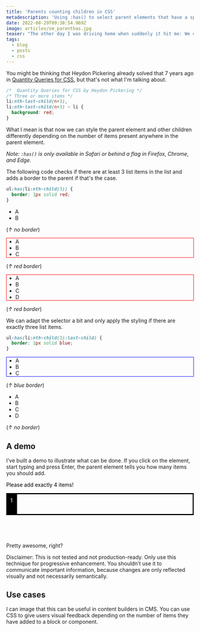 ```yaml
---
title: 'Parents counting children in CSS'
metadescription: 'Using :has() to select parent elements that have a specific number of children.'
date: 2022-08-29T09:38:54.969Z
image: articles/sm_parenthas.jpg
teaser: "The other day I was driving home when suddenly it hit me: We can use `:has()` to determine how many children a parent element has."
tags:
  - blog
  - posts
  - css
---
```


You might be thinking that Heydon Pickering already solved that 7 years ago in [Quantity Queries for CSS](https://alistapart.com/article/quantity-queries-for-css/), but that's not what I'm talking about.

```css
/*  Quantity Queries for CSS by Heydon Pickering */
/* Three or more items */
li:nth-last-child(n+3),
li:nth-last-child(n+3) ~ li {
  background: red;
}
```

What I mean is that now we can style the parent element and other children differently depending on the number of items present anywhere in the parent element.

*Note: `:has()` is only available in Safari or behind a flag in Firefox, Chrome, and Edge.*

The following code checks if there are at least 3 list items in the list and adds a border to the parent if that's the case.
```css
ul:has(li:nth-child(3)) {
  border: 1px solid red;
}
````


<style>
.demo:has(li:nth-child(3)) {
  border: 1px solid red;
}
</style>

<ul class="demo">
  <li>A</li>
  <li>B</li>
</ul>

(*↑ no border*)

<ul class="demo">
  <li>A</li>
  <li>B</li>
  <li>C</li>
</ul>

(*↑ red border*)

<ul class="demo">
  <li>A</li>
  <li>B</li>
  <li>C</li>
  <li>D</li>
</ul>

(*↑ red border*)

We can adapt the selector a bit and only apply the styling if there are exactly three list items. 

```css
ul:has(li:nth-child(3):last-child) {
  border: 1px solid blue;
}
````

<style>
.demo2:has(li:nth-child(3):last-child) {
  border: 1px solid blue;
}
</style>

<ul class="demo2">
  <li>A</li>
  <li>B</li>
  <li>C</li>
</ul>

(*↑ blue border*)

<ul class="demo2">
  <li>A</li>
  <li>B</li>
  <li>C</li>
  <li>D</li>
</ul>

(*↑ no border*)

## A demo

I’ve built a demo to illustrate what can be done. If you click on the element, start typing and press Enter, the parent element tells you how many items you should add.

<style>

.list {
  --color: black;
  
  color: var(--color);
}

.list ul {
  border: 3px solid var(--color);
  padding: 0;
  color: #000;
  list-style: none;
  counter-reset: count;
}

.list li {
  counter-increment: count;
  margin: 0;
  padding: 0.3rem 0.5rem 0.2rem 3.5ch;
  height: 2.8rem;
  position: relative;
}

.list li::before {
  content: counter(count);
  display: inline-block;
  background: #000;
  color: #fff;
  padding: 0.5rem;
  margin-right: 1rem;
  width: 3ch;
  position: absolute;
  left: 0;
  top: 0;
  height: 100%;
  box-sizing: border-box;
}

.list:focus-within {
  --color: rgb(11, 103, 162);
}

.list::before {
  content: attr(data-default);
}

.list:focus-within::before {
  content: attr(data-empty-focus);
}

.list:has(li:nth-child(2)) {
  --color: rebeccapurple;
}

.list:has(li:nth-child(3)) {
  --color: rgb(255, 111, 0);
}

.list:has(li:nth-child(4) > :first-child) {
  --color: rgb(203, 157, 0);
}

.list:has(li:nth-child(4)) {
  --color: rgb(76, 113, 32);
}

.list:has(li:nth-child(5)) {
  --color: red;
}


.list:has(li:nth-child(2))::before {
  content: attr(data-great-choice)
}

.list:has(li:nth-child(3) > :first-child)::before,
.list:has(li:nth-child(3))::before{
    content: attr(data-half);
}

.list:has(li:nth-child(4):last-child)::before {
    content: attr(data-done);
}

.list:has(li:nth-child(4) > :first-child)::before {
    content: attr(data-one-more);
}

.list:has(li:nth-child(5))::before {
    content: attr(data-too-much);
}

.list:has(li:nth-child(5))::before {
    content: attr(data-too-much);
}

.list:has(li:nth-child(5) > :first-child)::before {
    content: attr(data-almost-too-much);
}

.list.list:has(li:nth-child(4)) button {
  opacity: 1;
}

.list:has(li:nth-child(4) > :first-child) button{
  opacity: 0;
}

.list.list:has(li:nth-child(5)) button {
  opacity: 0;
}

.list:has(li:nth-child(5) > :first-child) button {
  opacity: 1;
}

.list button {
  opacity: 0;
  transition: opacity .3s;
  background: #0080dd;
  font-family: inherit;
  padding-inline: 1.2rem;
  border: 0;
  color: #fff;
  font-weight: bold;
  font-size: 1.2rem;
  padding-block: 0.8rem 0.5rem;
  letter-spacing: 1px;
}

:focus-visible {
  outline: 2px solid transparent;
}

</style>

<div class="list"
     data-default="Please add exactly 4 items!"
     data-great-choice="Fantastic choice! What's next?"
     data-empty-focus="Add the first item!"
     data-half="Great! We're half way there!"
     data-one-more="Just one more, you can do it!"
     data-done="Perfect! 🎉 Please submit your selection!"
     data-almost-too-much="No! 😱 That's too much! Don't even start typing!"
     data-too-much="I said that's too much! 🤬"
>
  
  <ul contenteditable>
    <li></li>
  </ul>
  
  <button type="button">
    Submit
  </button>
</div>

Pretty awesome, right?

Disclaimer: This is not tested and not production-ready. Only use this technique for progressive enhancement. You shouldn’t use it to communicate important information, because changes are only reflected visually and not necessarily semantically.

## Use cases

I can image that this can be useful in content builders in CMS. You can use CSS to give users visual feedback depending on the number of items they have added to a block or component.
